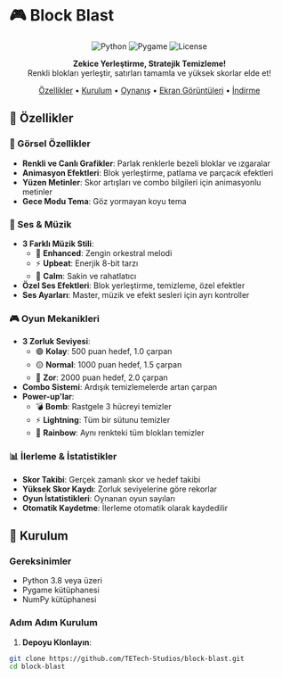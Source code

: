 # 🎮 Block Blast

<div align="center">

![Python](https://img.shields.io/badge/Python-3.8+-blue.svg)
![Pygame](https://img.shields.io/badge/Pygame-2.0+-green.svg)
![License](https://img.shields.io/badge/License-MIT-yellow.svg)

**Zekice Yerleştirme, Stratejik Temizleme!**  
Renkli blokları yerleştir, satırları tamamla ve yüksek skorlar elde et!

[Özellikler](#-özellikler) • [Kurulum](#-kurulum) • [Oynanış](#-oynanış) • [Ekran Görüntüleri](#-ekran-görüntüleri) • [İndirme](#-indirme)

</div>

## 🎯 Özellikler

### 🎨 Görsel Özellikler
- **Renkli ve Canlı Grafikler**: Parlak renklerle bezeli bloklar ve ızgaralar
- **Animasyon Efektleri**: Blok yerleştirme, patlama ve parçacık efektleri
- **Yüzen Metinler**: Skor artışları ve combo bilgileri için animasyonlu metinler
- **Gece Modu Tema**: Göz yormayan koyu tema

### 🎵 Ses & Müzik
- **3 Farklı Müzik Stili**:
  - 🎹 **Enhanced**: Zengin orkestral melodi
  - ⚡ **Upbeat**: Enerjik 8-bit tarzı
  - 🌊 **Calm**: Sakin ve rahatlatıcı
- **Özel Ses Efektleri**: Blok yerleştirme, temizleme, özel efektler
- **Ses Ayarları**: Master, müzik ve efekt sesleri için ayrı kontroller

### 🎮 Oyun Mekanikleri
- **3 Zorluk Seviyesi**:
  - 🟢 **Kolay**: 500 puan hedef, 1.0 çarpan
  - 🟡 **Normal**: 1000 puan hedef, 1.5 çarpan  
  - 🔴 **Zor**: 2000 puan hedef, 2.0 çarpan
- **Combo Sistemi**: Ardışık temizlemelerde artan çarpan
- **Power-up'lar**:
  - 💣 **Bomb**: Rastgele 3 hücreyi temizler
  - ⚡ **Lightning**: Tüm bir sütunu temizler
  - 🌈 **Rainbow**: Aynı renkteki tüm blokları temizler

### 📊 İlerleme & İstatistikler
- **Skor Takibi**: Gerçek zamanlı skor ve hedef takibi
- **Yüksek Skor Kaydı**: Zorluk seviyelerine göre rekorlar
- **Oyun İstatistikleri**: Oynanan oyun sayıları
- **Otomatik Kaydetme**: İlerleme otomatik olarak kaydedilir

## 🚀 Kurulum

### Gereksinimler
- Python 3.8 veya üzeri
- Pygame kütüphanesi
- NumPy kütüphanesi

### Adım Adım Kurulum

1. **Depoyu Klonlayın**:
```bash
git clone https://github.com/TETech-Studios/block-blast.git
cd block-blast
